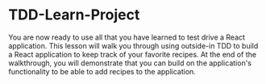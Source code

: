 # TDD-Learn-Project
You are now ready to use all that you have learned to test drive a React application. This lesson will walk you through using outside-in TDD to build a React application to keep track of your favorite recipes. At the end of the walkthrough, you will demonstrate that you can build on the application's functionality to be able to add recipes to the application.
